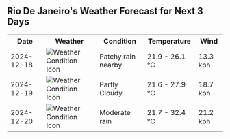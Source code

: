 ## Rio De Janeiro's Weather Forecast for Next 3 Days

<table>
<tr><th>Date</th><th>Weather</th><th>Condition</th><th>Temperature</th><th>Wind</th></tr>
<tr><td>2024-12-18</td><td><img src="https://cdn.weatherapi.com/weather/64x64/day/176.png" alt="Weather Condition Icon"/></td><td>Patchy rain nearby</td><td>21.9 - 26.1 °C</td><td>13.3 kph</td></tr>
<tr><td>2024-12-19</td><td><img src="https://cdn.weatherapi.com/weather/64x64/day/116.png" alt="Weather Condition Icon"/></td><td>Partly Cloudy </td><td>21.6 - 27.9 °C</td><td>18.7 kph</td></tr>
<tr><td>2024-12-20</td><td><img src="https://cdn.weatherapi.com/weather/64x64/day/302.png" alt="Weather Condition Icon"/></td><td>Moderate rain</td><td>21.7 - 32.4 °C</td><td>21.2 kph</td></tr>
</table>
